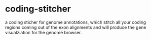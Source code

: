 # coding-stitcher
a coding sticher for genome annotations, which stitch all your coding regions coming out of the exon alignments and will produce the gene visualziation for the genome browser.
